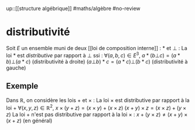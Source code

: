 up::[[structure algébrique]]
#maths/algèbre #no-review 
# distributivité
Soit $E$ un ensemble muni de deux [[loi de composition interne]] : $*$ et $\bot$ :
La loi $*$ est _distributive_ par rapport à $\bot$ ssi : 
$\forall(a,b,c)\in E^3,$
$a*(b\bot c) = (a*b)\bot(a*c)$ (distributivité à droite)
$(a\bot b)*c = (a*c)\bot(b*c)$ (distributivité à gauche)


## Exemple
Dans $\mathbb R$, on considère les lois $+$ et $\times$ :
La loi $\times$ est distributive par rapport à la loi $+$
$\forall(x,y,z)\in\mathbb R^2,$
$x\times(y+z) = (x\times y)+(x\times z)$
$(x+y)\times z = (x\times z) + (y\times z)$
La loi $+$ n'est pas distributive par rapport à la loi $\times$ : $x+(y\times z)\neq(x+y)\times(x+z)$ (en général)


